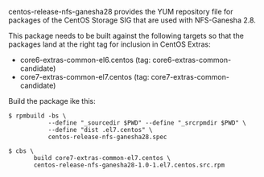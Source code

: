 centos-release-nfs-ganesha28 provides the YUM repository file for packages
of the CentOS Storage SIG that are used with NFS-Ganesha 2.8.

This package needs to be built against the following targets so that the
packages land at the right tag for inclusion in CentOS Extras:

 - core6-extras-common-el6.centos (tag: core6-extras-common-candidate)
 - core7-extras-common-el7.centos (tag: core7-extras-common-candidate)

Build the package ike this:


    $ rpmbuild -bs \
               --define "_sourcedir $PWD" --define "_srcrpmdir $PWD" \
               --define "dist .el7.centos" \
               centos-release-nfs-ganesha28.spec

    $ cbs \
           build core7-extras-common-el7.centos \
           centos-release-nfs-ganesha28-1.0-1.el7.centos.src.rpm

